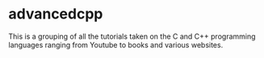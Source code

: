 # advancedcpp

This is a grouping of all the tutorials taken on the C and C++ programming languages ranging from Youtube to books and various websites.